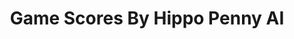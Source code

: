 ---
title: Game Scores By Hippo Penny AI
layout: scoredetail
permalink: /meta-score/kaku-ancient-seal
header:
  teaser: /assets/images/kaku-ancient-seal.jpg
  video:
    id: jF8SdVDtWXI
    provider: youtube
---
